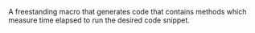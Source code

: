 A freestanding macro that generates code that contains methods which measure time elapsed to run the desired code snippet. 
